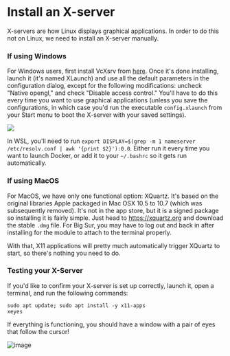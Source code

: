 # Install an X-server

X-servers are how Linux displays graphical applications. In order to do this not on Linux, we need
to install an X-server manually.

### If using Windows
For Windows users, first install VcXsrv from [here](https://sourceforge.net/projects/vcxsrv/). Once it's done
installing, launch it (it's named XLaunch) and use all the default parameters in the 
configuration dialog, except for the following modifications: uncheck "Native opengl," and
check "Disable access control." You'll have to do this every time you want to use graphical
applications (unless you save the configurations, in which case you'd run the executable 
`config.xlaunch` from your Start menu to boot the X-server with your saved settings).

![](https://i.imgur.com/1EJWKh5.png)

In WSL, you'll need to run 
`export DISPLAY=$(grep -m 1 nameserver /etc/resolv.conf | awk '{print $2}'):0.0`. 
Either run it every time you want to launch Docker, or add it to your `~/.bashrc` so it gets run 
automatically.

### If using MacOS

For MacOS, we have only one functional option: XQuartz.  It's based on the original libraries Apple packaged in Mac OSX 10.5 to 10.7 (which was subsequently removed).  It's not in the app store, but it is a signed package so installing it is fairly simple.  Just head to https://xquartz.org and download the stable `.dmg` file.  For Big Sur, you may have to log out and back in after installing for the module to attach to the terminal properly.

With that, X11 applications will pretty much automatically trigger XQuartz to start, so there's nothing you need to do.

### Testing your X-Server

If you'd like to confirm your X-server is set up correctly, launch it, open a terminal, and run the
following commands:
```
sudo apt update; sudo apt install -y x11-apps
xeyes
```
If everything is functioning, you should have a window with a pair of eyes that follow the cursor!

![image](https://user-images.githubusercontent.com/19244666/118378411-57a53280-b599-11eb-8840-1f77d6dd8646.png)
